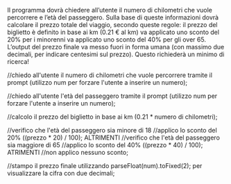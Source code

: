 Il programma dovrà chiedere all’utente il numero di chilometri che vuole percorrere e l’età del passeggero.
Sulla base di queste informazioni dovrà calcolare il prezzo totale del viaggio, secondo queste regole:
il prezzo del biglietto è definito in base ai km (0.21 € al km)
va applicato uno sconto del 20% per i minorenni
va applicato uno sconto del 40% per gli over 65.
L’output del prezzo finale va messo fuori in forma umana (con massimo due decimali, per indicare centesimi sul prezzo).
Questo richiederà un minimo di ricerca!


//chiedo all'utente il numero di chilometri che vuole percorrere tramite il prompt (utilizzo num per forzare l'utente a inserire un numero);

//chiedo all'utente l'età del passeggero tramite il prompt (utilizzo num per forzare l'utente a inserire un numero);

//calcolo il prezzo del biglietto in base ai km (0.21 * numero di chilometri);

//verifico che l'età del passeggero sia minore di 18
    //applico lo sconto del 20% ((prezzo * 20) / 100);
        ALTRIMENTI
            //verifico che l'età del passeggero sia maggiore di 65
                //applico lo sconto del 40% ((prezzo * 40) / 100);
                    ATRIMENTI
                        //non applico nessuno sconto;

//stampo il prezzo finale utilizzando parseFloat(num).toFixed(2); per visualizzare la cifra con due decimali;